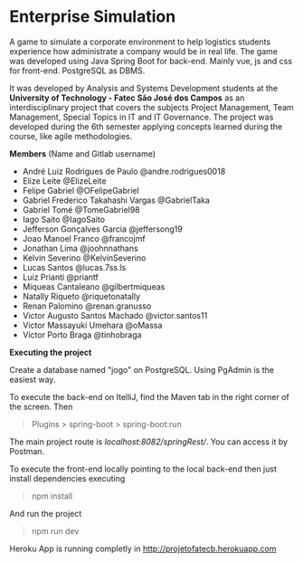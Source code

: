 # Enterprise Simulation

A game to simulate a corporate environment to help logistics students experience how administrate a company would be in real life. 
The game was developed using Java Spring Boot for back-end. Mainly vue, js and css for front-end. PostgreSQL as DBMS. 

It was developed by Analysis and Systems Development students at the **University of Technology - Fatec São José dos Campos** as an interdisciplinary project that covers the subjects Project Management, Team Management, Special Topics in IT and IT Governance.
The project was developed during the 6th semester applying concepts learned during the course, like agile methodologies.  

**Members** (Name and Gitlab username)
* André Luiz Rodrigues de Paulo @andre.rodrigues0018
* Elize Leite @ElizeLeite
* Felipe Gabriel @OFelipeGabriel
* Gabriel Frederico Takahashi Vargas @GabrielTaka
* Gabriel Tomé @TomeGabriel98
* Iago Saito @IagoSaito
* Jefferson Gonçalves Garcia @jeffersong19
* Joao Manoel Franco @francojmf
* Jonathan Lima @joohnnathans
* Kelvin Severino @KelvinSeverino
* Lucas Santos @lucas.7ss.ls
* Luiz Prianti @priantf
* Miqueas Cantaleano @gilbertmiqueas
* Natally Riqueto @riquetonatally
* Renan Palomino @renan.granusso
* Victor Augusto Santos Machado @victor.santos11
* Victor Massayuki Umehara @oMassa
* Victor Porto Braga @tinhobraga


**Executing the project**

Create a database named "jogo" on PostgreSQL. Using PgAdmin is the easiest way.

To execute the back-end on ItelliJ, find the Maven tab in the right corner of the screen. 
Then 
> Plugins > spring-boot > spring-boot:run

The main project route is *localhost:8082/springRest/*. You can access it by Postman.

To execute the front-end locally pointing to the local back-end then just install dependencies executing 
> npm install 

And run the project
> npm run dev

Heroku App is running completly in http://projetofatecb.herokuapp.com